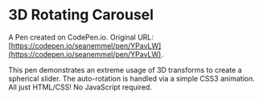 # 3D Rotating Carousel

A Pen created on CodePen.io. Original URL: [https://codepen.io/seanemmel/pen/YPavLW](https://codepen.io/seanemmel/pen/YPavLW).

This pen demonstrates an extreme usage of 3D transforms to create a spherical slider. The auto-rotation is handled via a simple CSS3 animation. All just HTML/CSS! No JavaScript required.
